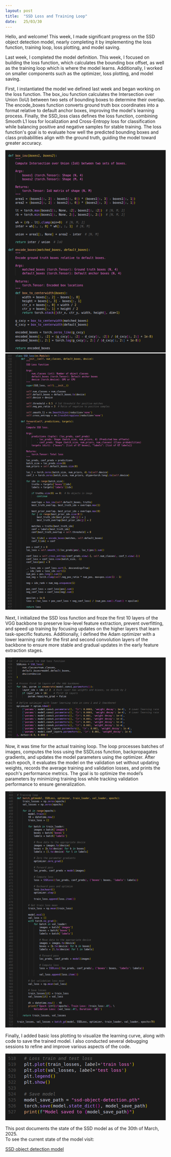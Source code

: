```yaml
---
layout: post
title:  "SSD Loss and Training Loop"
date:   25/03/30
---
```


<p class="intro"><span class="dropcap">H</span>ello, and welcome! This week, I made significant progress on the SSD object detection model, nearly completing it by implementing the loss function, training loop, loss plotting, and model saving.</p>

Last week, I completed the model definition. This week, I focused on building the loss function, which calculates the bounding box offset, as well as the training loop which is where the model learns. Additionally, I worked on smaller components such as the optimizer, loss plotting, and model saving.

First, I instantiated the model we defined last week and began working on the loss function. The box_iou function calculates the Intersection over Union (IoU) between two sets of bounding boxes to determine their overlap. The encode_boxes function converts ground truth box coordinates into a format relative to default anchor boxes, improving the model's learning process. Finally, the SSD_loss class defines the loss function, combining Smooth L1 loss for localization and Cross-Entropy loss for classification while balancing positive and negative samples for stable training. The loss function's goal is to evaluate how well the predicted bounding boxes and class probabilities align with the ground truth, guiding the model toward greater accuracy.

<img src="/assets/img/box-iou-encoder.jpg" alt=""><br>
<img src="/assets/img/SSD-loss.jpg" alt=""><br>

Next, I initialized the SSD loss function and froze the first 10 layers of the VGG backbone to preserve low-level feature extraction, prevent overfitting, and speed up training by focusing updates on the higher layers that learn task-specific features. Additionally, I defined the Adam optimizer with a lower learning rate for the first and second convolution layers of the backbone to ensure more stable and gradual updates in the early feature extraction stages.

<img src="/assets/img/SSD-freezing-layers-and-optimizer.jpg" alt=""><br>

Now, it was time for the actual training loop. The loop processes batches of images, computes the loss using the SSDLoss function, backpropagates gradients, and updates the model parameters using the optimizer. After each epoch, it evaluates the model on the validation set without updating weights, records the average training and validation losses, and prints the epoch's performance metrics. The goal is to optimize the model’s parameters by minimizing training loss while tracking validation performance to ensure generalization.

<img src="/assets/img/SSD-training-loop.jpg" alt=""><br>

Finally, I added basic loss plotting to visualize the learning curve, along with code to save the trained model. I also conducted several debugging sessions to refine and improve various aspects of the code.

<img src="/assets/img/SSD-loss-plotting-and-model-saving.jpg" alt=""><br>

This post documents the state of the SSD model as of the 30th of March, 2025.<br>
To see the current state of the model visit:

<a href="https://github.com/adrirubio/ml-rover/blob/main/ssd/ssd-object-detection.py">SSD object detection model</a>
